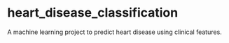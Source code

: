 # heart_disease_classification
A machine learning project to predict heart disease using clinical features.
